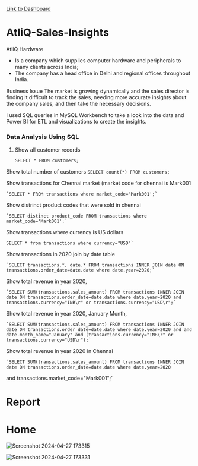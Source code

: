 [Link to Dashboard](https://www.novypro.com/project/atliq-hardware-sales-insights-1)


# AtliQ-Sales-Insights

AtliQ Hardware
- Is a company which supplies computer hardware and peripherals to many clients across India;
- The company has a head office in Delhi and regional offices throughout India.

Business Issue
The market is growing dynamically and the sales director is finding it difficult to track the sales, needing more accurate insights about the company sales, and then take the necessary decisions.

I used SQL queries in MySQL Workbench to take a look into the data and Power BI for ETL and visualizations to create the insights.

### Data Analysis Using SQL

1. Show all customer records

    `SELECT * FROM customers;`

 Show total number of customers
       `SELECT count(*) FROM customers;`

 Show transactions for Chennai market (market code for chennai is Mark001

    `SELECT * FROM transactions where market_code='Mark001';`

 Show distrinct product codes that were sold in chennai

    `SELECT distinct product_code FROM transactions where market_code='Mark001';`

 Show transactions where currency is US dollars

    SELECT * from transactions where currency="USD"`

 Show transactions in 2020 join by date table

    `SELECT transactions.*, date.* FROM transactions INNER JOIN date ON transactions.order_date=date.date where date.year=2020;`

 Show total revenue in year 2020,

    `SELECT SUM(transactions.sales_amount) FROM transactions INNER JOIN date ON transactions.order_date=date.date where date.year=2020 and transactions.currency="INR\r" or transactions.currency="USD\r";`
	
Show total revenue in year 2020, January Month,

    `SELECT SUM(transactions.sales_amount) FROM transactions INNER JOIN date ON transactions.order_date=date.date where date.year=2020 and and date.month_name="January" and (transactions.currency="INR\r" or transactions.currency="USD\r");`

 Show total revenue in year 2020 in Chennai

    `SELECT SUM(transactions.sales_amount) FROM transactions INNER JOIN date ON transactions.order_date=date.date where date.year=2020
and transactions.market_code="Mark001";`


# Report

# Home
![Screenshot 2024-04-27 173315](https://github.com/mallela-sridhar-reddy/AtliQ-sales-insights/assets/115725595/59545f0f-be42-497b-9cda-82e1e22145b8)


![Screenshot 2024-04-27 173331](https://github.com/mallela-sridhar-reddy/AtliQ-sales-insights/assets/115725595/facdfbcc-2dff-4e67-a0ce-ecd8fa859b1e)
